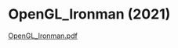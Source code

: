 # OpenGL_Ironman (2021)

[OpenGL_Ironman.pdf](https://github.com/usfree/OpenGL_Ironman/files/12833257/OpenGL_Ironman.pdf)
